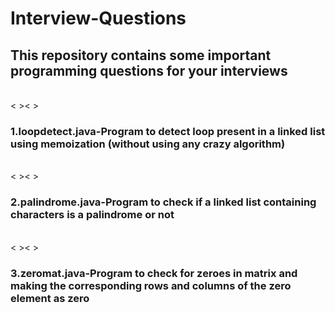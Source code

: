 # Interview-Questions
<h2>This repository contains some important programming questions for your interviews</h2><br>
    <&nbsp><&nbsp><h3>1.<b>loopdetect.java</b>-Program to detect loop present in a linked list using memoization (without using any crazy algorithm)</h3><br>
    <&nbsp><&nbsp><h3>2.<b>palindrome.java</b>-Program to check if a linked list containing characters is a palindrome or not</h3><br>
    <&nbsp><&nbsp><h3>3.<b>zeromat.java</b>-Program to check for zeroes in matrix and making the corresponding rows and columns of the zero element as zero</h3><br>

